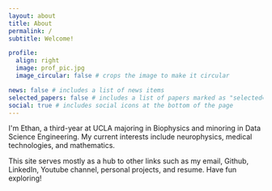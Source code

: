 ```yaml
---
layout: about
title: About
permalink: /
subtitle: Welcome!

profile:
  align: right
  image: prof_pic.jpg
  image_circular: false # crops the image to make it circular

news: false # includes a list of news items
selected_papers: false # includes a list of papers marked as "selected={true}"
social: true # includes social icons at the bottom of the page
---
```



I'm Ethan, a third-year at UCLA majoring in Biophysics and minoring in Data Science Engineering. My current interests include neurophysics, medical technologies, and mathematics. 

This site serves mostly as a hub to other links such as my email, Github, LinkedIn, Youtube channel, personal projects, and resume. Have fun exploring!